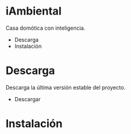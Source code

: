 iAmbiental
==========

Casa domótica con inteligencia.
  - Descarga
  - Instalación

Descarga
========

Descarga la última versión estable del proyecto.
 - Descargar

Instalación
===========
